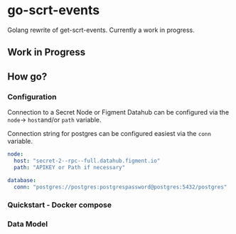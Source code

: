 # go-scrt-events

Golang rewrite of get-scrt-events. Currently a work in progress. 

## Work in Progress

## How go?

### Configuration 

Connection to a Secret Node or Figment Datahub can be configured via the 
`node`-> `host`and/or `path` variable.

Connection string for postgres can be configured easiest via the `conn` variable. 

```yaml
node:
  host: "secret-2--rpc--full.datahub.figment.io"
  path: "APIKEY or Path if necessary"

database:
  conn: "postgres://postgres:postgrespassword@postgres:5432/postgres"
```

### Quickstart - Docker compose


### Data Model
